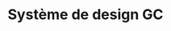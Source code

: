 ---
title: 'Système de design GC'
description: Composants réutilisables conformes aux normes du Web.
image: '/img/cds/fr-gc-design-system.svg'
imageAlt: 'Capture d’écran de Système de design GC.'
link: 'https://systeme-design.alpha.canada.ca/fr/'
weight: 4
---